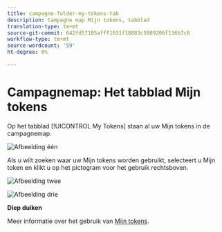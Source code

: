 ```yaml
---
title: campagne-folder-my-tokens-tab
description: Campagne map Mijn tokens, tabblad
translation-type: tm+mt
source-git-commit: 642fd57105afff1031f18883c5809206f136b7c6
workflow-type: tm+mt
source-wordcount: '59'
ht-degree: 0%

---
```



# Campagnemap: Het tabblad Mijn tokens

Op het tabblad [!UICONTROL My Tokens] staan al uw Mijn tokens in de campagnemap.

![Afbeelding één](/help/sky/assets/campaign-folders/campaign-folder-my-tokens-tab/campaign-folder-my-tokens-tab-1.png)

Als u wilt zoeken waar uw Mijn tokens worden gebruikt, selecteert u Mijn token en klikt u op het pictogram voor het gebruik rechtsboven.

![Afbeelding twee](/help/sky/assets/campaign-folders/campaign-folder-my-tokens-tab/campaign-folder-my-tokens-tab-2.png)

![Afbeelding drie](/help/sky/assets/campaign-folders/campaign-folder-my-tokens-tab/campaign-folder-my-tokens-tab-3.png)

**Diep duiken**

Meer informatie over het gebruik van [Mijn tokens](/help/sky/understanding-my-tokens.md).
